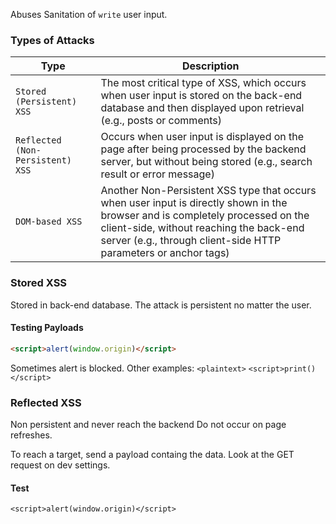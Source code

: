 Abuses Sanitation of `write` user input.
### Types of Attacks
|Type|Description|
|---|---|
|`Stored (Persistent) XSS`|The most critical type of XSS, which occurs when user input is stored on the back-end database and then displayed upon retrieval (e.g., posts or comments)|
|`Reflected (Non-Persistent) XSS`|Occurs when user input is displayed on the page after being processed by the backend server, but without being stored (e.g., search result or error message)|
|`DOM-based XSS`|Another Non-Persistent XSS type that occurs when user input is directly shown in the browser and is completely processed on the client-side, without reaching the back-end server (e.g., through client-side HTTP parameters or anchor tags)|


### Stored XSS
Stored in back-end database. 
The attack is persistent no matter the user.
#### Testing Payloads 
```html
<script>alert(window.origin)</script>
```
Sometimes alert  is blocked. 
Other examples:
`<plaintext>`
`<script>print()</script>`
### Reflected XSS
Non persistent and never reach the backend
Do not occur on page refreshes.

To reach a target, send a payload containg the data.
Look at the GET request on dev settings. 
#### Test 
`<script>alert(window.origin)</script>`
